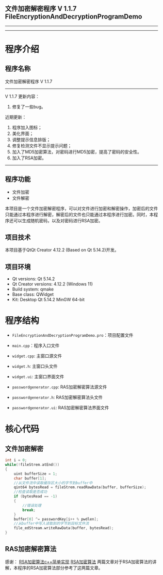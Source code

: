 文件加密解密程序 V 1.1.7
FileEncryptionAndDecryptionProgramDemo
---
---
---

# 程序介绍

## 程序名称

文件加密解密程序 V 1.1.7

---

V 1.1.7 更新内容：

1. 修复了一些bug。

近期更新：

1. 程序加入图标；
2. 美化界面；
3. 调整提示信息排版；
4. 修复检测文件不显示提示问题；
5. 加入了MD5加密算法，对密码进行MD5加密，提高了密码的安全性。
6. 加入了RSA加密。

---

## 程序功能

- 文件加密
- 文件解密

本项目是一个文件加密解密程序，可以对文件进行加密和解密操作，加密后的文件只能通过本程序进行解密，解密后的文件也只能通过本程序进行加密。同时，本程序还可以生成随机密码，以及对密码进行RSA加密。

## 项目技术

本项目基于QtQt Creator 4.12.2 (Based on Qt 5.14.2)开发。

## 项目环境

- Qt versions: Qt 5.14.2
- Qt Creator versions: 4.12.2 (Windows 11)
- Build system: qmake
- Base class: QWidget
- Kit: Desktop Qt 5.14.2 MinGW 64-bit


# 程序结构

- `FileEncryptionAndDecryptionProgramDemo.pro`：项目配置文件

- `main.cpp`：程序入口文件

- `widget.cpp`: 主窗口源文件

- `widget.h`: 主窗口头文件

- `widget.ui`: 主窗口界面文件

- `passwordgenerator.cpp`: RAS加密解密算法源文件
  
- `passwordgenerator.h`: RAS加密解密算法头文件

- `passwordgenerator.ui`: RAS加密解密算法界面文件

# 核心代码

## 文件加密解密

```cpp
int i = 0;
while(!fileStrem.atEnd())
{
    uint bufferSize = 1;
    char buffer[1];
    //从文件流中读取缓存区大小的字节到buffer中
    qint64 bytesRead = fileStrem.readRawData(buffer, bufferSize);
    //检查读取是否成功
    if (bytesRead == -1)
    {
        //错误处理
        break;
    }
    buffer[0] ^= passwordKey[i++ % pwdlen];
    //从buffer中写入读取到的字节到目标文件流
    file_edStream.writeRawData(buffer, bytesRead);
}
```

## RAS加密解密算法

感谢：
[RSA加密算法c++简单实现](https://www.cnblogs.com/stwzhong/p/3402735.html)
[RSA加密算法](https://blog.csdn.net/lbwnbnbnbnbnbnbn/article/details/124173910)
两篇文章对于RSA加密算法的讲解，本程序的RSA加密算法部分参考了这两篇文章。